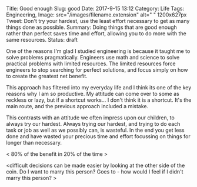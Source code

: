 Title: Good enough
Slug: good
Date: 2017-9-15 13:12
Category: Life
Tags: Engineering, 
Image: src="/images/filename.extension" alt=" " 1200x627px
Tweet: Don't try your hardest, use the least effort necessary to get as many things done as possible. 
Summary: Doing things that are good enough rather than perfect saves time and effort, allowing you to do more with the same resources.
Status: draft

One of the reasons I'm glad I studied engineering is because it taught me to solve problems pragmatically. Engineers use math and science to solve practical problems with limited resources. The limited resources force engineers to stop searching for perfect solutions, and focus simply on how to create the greatest net benefit. 

This approach has filtered into my everyday life and I think its one of the key reasons why I am so productive. My attitude can come over to some as reckless or lazy, but if a shortcut works… I don't think it is a shortcut. It's the main route, and the previous approach included a mistake. 

This contrasts with an attitude we often impress upon our children, to always try our hardest. Always trying our hardest, and trying to do each task or job as well as we possibly can, is wasteful. In the end you get less done and have wasted your precious time and effort focussing on things for longer than necessary. 

< 80% of the benefit in 20% of the time >

<difficult decisions can be made easier by looking at the other side of the coin. Do I want to marry this person? Goes to - how would I feel if I didn't marry this person? >



